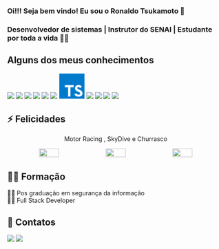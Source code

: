 ### Oi!!! Seja bem vindo! Eu sou o Ronaldo Tsukamoto 👋
### Desenvolvedor de sistemas | Instrutor do SENAI | Estudante por toda a vida 👩‍💻

##  Alguns dos meus conhecimentos 
<div style="display: inline_block">
  <img height="60" windth="60" src="https://cdn.jsdelivr.net/gh/devicons/devicon/icons/php/php-original.svg">
  <img height="60" windth="60" src="https://cdn.jsdelivr.net/gh/devicons/devicon/icons/csharp/csharp-original.svg">
  <img height="60" windth="60" src="https://cdn.jsdelivr.net/gh/devicons/devicon/icons/javascript/javascript-original.svg" />
  <img height="60" windth="60" src="https://cdn.jsdelivr.net/gh/devicons/devicon/icons/angularjs/angularjs-original.svg">
  <img height="60" windth="60" src="https://cdn.jsdelivr.net/gh/devicons/devicon/icons/mysql/mysql-original-wordmark.svg" />
  <img height="60" windth="60" src="https://cdn.jsdelivr.net/gh/devicons/devicon/icons/microsoftsqlserver/microsoftsqlserver-plain.svg" >
  <img  height="60" width="60" src="https://raw.githubusercontent.com/devicons/devicon/master/icons/typescript/typescript-plain.svg">
  <img  height="60" windth="60" src="https://cdn.jsdelivr.net/gh/devicons/devicon/icons/react/react-original-wordmark.svg" />
  <img  height="60" windth="60" src="https://cdn.jsdelivr.net/gh/devicons/devicon/icons/html5/html5-original.svg" />
  <img  height="60" windth="60" src="https://cdn.jsdelivr.net/gh/devicons/devicon/icons/css3/css3-original.svg" />
  <img  height="60" windth="60" src="https://cdn.jsdelivr.net/gh/devicons/devicon/icons/bootstrap/bootstrap-original.svg" />
</div>

## ⚡ Felicidades
<div align="center">
  <p> Motor Racing , SkyDive e  Churrasco </p>
  <img width="30%" height="30%"  src="https://media.tenor.com/ZXAeDZRGIBAAAAAd/spin-kart.gif"/>
  <img width="30%" height="30%"  src="https://media.tenor.com/Mi5YG2X9798AAAAd/sky-dive-spin.gif"/>
  <img width="30%" height="30%"  src="https://media.tenor.com/6KCO3yWBNP8AAAAC/bbq-barbeque.gif"/>
</div>
  
</div>

## 👩‍🎓 Formação
<div style="display: block">
  👩‍💻 Pos graduação em segurança da informação <br>
  👩‍💻 Full Stack Developer
  </div>

## 💬 Contatos
<div id="badges">
  <a href = "mailto:billiesp@gmail.com"><img src="https://img.shields.io/badge/Hotmail-D14836?style=for-the-badge&logo=gmail&logoColor=white" target="_blank"></a>
<a href = "https://www.linkedin.com/in/ronaldo-tsukamoto-7aa89312b/" target="_blank"><img src="https://img.shields.io/badge/linkedin-%230077B5.svg?&style=for-the-badge&logo=linkedin&logoColor=white"></a>

</div>
